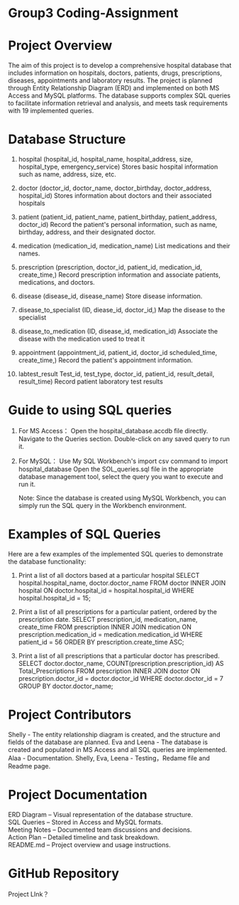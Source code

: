 # Group3 Coding-Assignment
# Project Overview
The aim of this project is to develop a comprehensive hospital database that includes information on hospitals, doctors, patients, drugs, prescriptions, diseases, appointments and laboratory results. The project is planned through Entity Relationship Diagram (ERD) and implemented on both MS Access and MySQL platforms.
The database supports complex SQL queries to facilitate information retrieval and analysis, and meets task requirements with 19 implemented queries.

# Database Structure
1. hospital
(hospital_id, hospital_name, hospital_address, size, hospital_type, emergency_service)
Stores basic hospital information such as name, address, size, etc.

2. doctor
(doctor_id, doctor_name, doctor_birthday, doctor_address, hospital_id)
Stores information about doctors and their associated hospitals

3. patient
(patient_id, patient_name, patient_birthday, patient_address, doctor_id)
Record the patient's personal information, such as name, birthday, address, and their designated doctor.

4. medication
(medication_id, medication_name)
List medications and their names.

5. prescription
(prescription, doctor_id, patient_id, medication_id, create_time,)
Record prescription information and associate patients, medications, and doctors.

6. disease
(disease_id, disease_name)
Store disease information.

7. disease_to_specialist
(ID, diease_id, doctor_id,)
Map the disease to the specialist

8. disease_to_medication
(ID, disease_id, medication_id)
Associate the disease with the medication used to treat it

9. appointment
(appointment_id, patient_id, doctor_id scheduled_time, create_time,)
Record the patient's appointment information.

10. labtest_result
Test_id, test_type, doctor_id, patient_id, result_detail, result_time)
Record patient laboratory test results

# Guide to using SQL queries
1. For MS Access：
   Open the hospital_database.accdb file directly.
   Navigate to the Queries section.
   Double-click on any saved query to run it.

2. For MySQL：
   Use My SQL Workbench's import csv command to import hospital_database
   Open the SOL_queries.sql file in the appropriate database management tool, select the query you want to execute and run it.
   
   Note: Since the database is created using MySQL Workbench, you can simply run the SQL query in the Workbench environment.

# Examples of SQL Queries
Here are a few examples of the implemented SQL queries to demonstrate the database functionality:

1. Print a list of all doctors based at a particular hospital
SELECT
hospital.hospital_name, 
doctor.doctor_name
FROM
doctor
INNER JOIN
hospital ON doctor.hospital_id = hospital.hospital_id
WHERE
hospital.hospital_id = 15;

2. Print a list of all prescriptions for a particular patient, ordered by the prescription date.
SELECT
prescription_id,
medication_name,
create_time
FROM
prescription
INNER JOIN
medication ON prescription.medication_id = medication.medication_id
WHERE
patient_id = 56
ORDER BY 
prescription.create_time ASC;

3. Print a list of all prescriptions that a particular doctor has prescribed.
SELECT doctor.doctor_name, COUNT(prescription.prescription_id) AS Total_Prescriptions
FROM prescription
INNER JOIN doctor ON prescription.doctor_id = doctor.doctor_id
WHERE doctor.doctor_id = 7
GROUP BY doctor.doctor_name;  

# Project Contributors
Shelly - The entity relationship diagram is created, and the structure and fields of the database are planned.
Eva and Leena - The database is created and populated in MS Access and all SQL queries are implemented.
Alaa - Documentation.
Shelly, Eva, Leena - Testing，Redame file and Readme page.

# Project Documentation
ERD Diagram – Visual representation of the database structure.  
SQL Queries – Stored in Access and MySQL formats.  
Meeting Notes – Documented team discussions and decisions.  
Action Plan – Detailed timeline and task breakdown.  
README.md – Project overview and usage instructions.

# GitHub Repository
Project LInk？




